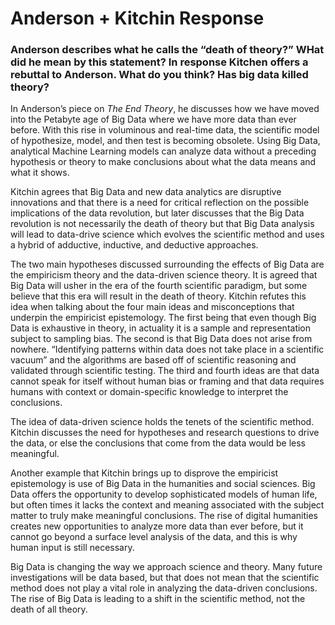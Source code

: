 # Anderson + Kitchin Response 

### Anderson describes what he calls the “death of theory?” WHat did he mean by this statement? In response Kitchen offers a rebuttal to Anderson. What do you think? Has big data killed theory?

In Anderson’s piece on *The End Theory*, he discusses how we have moved into the Petabyte age of Big Data where we have more data than ever before. With this rise in voluminous and real-time data, the scientific model of hypothesize, model, and then test is becoming obsolete. Using Big Data, analytical Machine Learning models can analyze data without a preceding hypothesis or theory to make conclusions about what the data means and what it shows. 

Kitchin agrees that Big Data and new data analytics are disruptive innovations and that there is a need for critical reflection on the possible implications of the data revolution, but later discusses that the Big Data revolution is not necessarily the death of theory but that Big Data analysis will lead to data-drive science which evolves the scientific method and uses a hybrid of adductive, inductive, and deductive approaches. 

The two main hypotheses discussed surrounding the effects of Big Data are the empiricism theory and the data-driven science theory. It is agreed that Big Data will usher in the era of the fourth scientific paradigm, but some believe that this era will result in the death of theory. Kitchin refutes this idea when talking about the four main ideas and misconceptions that underpin the empiricist epistemology. The first being that even though Big Data is exhaustive in theory, in actuality it is a sample and representation subject to sampling bias. The second is that Big Data does not arise from nowhere. “Identifying patterns within data does not take place in a scientific vacuum” and the algorithms are based off of scientific reasoning and validated through scientific testing. The third and fourth ideas are that data cannot speak for itself without human bias or framing and that data requires humans with context or domain-specific knowledge to interpret the conclusions. 

The idea of data-driven science holds the tenets of the scientific method. Kitchin discusses the need for hypotheses and research questions to drive the data, or else the conclusions that come from the data would be less meaningful. 

Another example that Kitchin brings up to disprove the empiricist epistemology is use of Big Data in the humanities and social sciences. Big Data offers the opportunity to develop sophisticated models of human life, but often times it lacks the context and meaning associated with the subject matter to truly make meaningful conclusions. The rise of digital humanities creates new opportunities to analyze more data than ever before, but it cannot go beyond a surface level analysis of the data, and this is why human input is still necessary. 

Big Data is changing the way we approach science and theory. Many future investigations will be data based, but that does not mean that the scientific method does not play a vital role in analyzing the data-driven conclusions. The rise of Big Data is leading to a shift in the scientific method, not the death of all theory.
